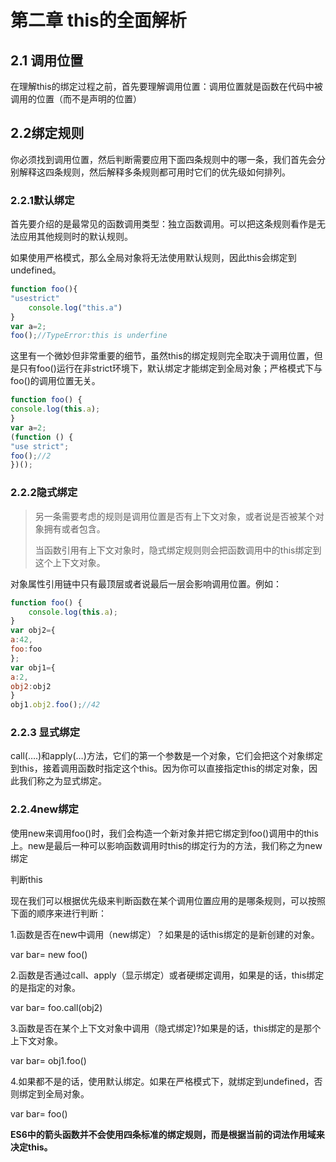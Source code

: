 # 第二章 this的全面解析

## 2.1 调用位置

在理解this的绑定过程之前，首先要理解调用位置：调用位置就是函数在代码中被调用的位置（而不是声明的位置）

 

## 2.2绑定规则

你必须找到调用位置，然后判断需要应用下面四条规则中的哪一条，我们首先会分别解释这四条规则，然后解释多条规则都可用时它们的优先级如何排列。

### 2.2.1默认绑定

首先要介绍的是最常见的函数调用类型：独立函数调用。可以把这条规则看作是无法应用其他规则时的默认规则。

 如果使用严格模式，那么全局对象将无法使用默认规则，因此this会绑定到undefined。

```javascript
function foo(){
"usestrict"
	console.log("this.a") 
}
var a=2;
foo();//TypeError:this is underfine
```

这里有一个微妙但非常重要的细节，虽然this的绑定规则完全取决于调用位置，但是只有foo()运行在非strict环境下，默认绑定才能绑定到全局对象；严格模式下与foo()的调用位置无关。

```javascript
function foo() { 
console.log(this.a);
}
var a=2;
(function () {
"use strict";
foo();//2
})();
```

 

### 2.2.2隐式绑定

> 另一条需要考虑的规则是调用位置是否有上下文对象，或者说是否被某个对象拥有或者包含。
>
> 当函数引用有上下文对象时，隐式绑定规则则会把函数调用中的this绑定到这个上下文对象。

 

对象属性引用链中只有最顶层或者说最后一层会影响调用位置。例如：

```javascript
function foo() {
	console.log(this.a);
}
var obj2={
a:42,
foo:foo
};
var obj1={
a:2,
obj2:obj2
}
obj1.obj2.foo();//42
```



### 2.2.3 显式绑定

call(….)和apply(…)方法，它们的第一个参数是一个对象，它们会把这个对象绑定到this，接着调用函数时指定这个this。因为你可以直接指定this的绑定对象，因此我们称之为显式绑定。

 

### 2.2.4new绑定

使用new来调用foo()时，我们会构造一个新对象并把它绑定到foo()调用中的this上。new是最后一种可以影响函数调用时this的绑定行为的方法，我们称之为new绑定

 

判断this

现在我们可以根据优先级来判断函数在某个调用位置应用的是哪条规则，可以按照下面的顺序来进行判断：

1.函数是否在new中调用（new绑定）？如果是的话this绑定的是新创建的对象。

var bar= new foo()

2.函数是否通过call、apply（显示绑定）或者硬绑定调用，如果是的话，this绑定的是指定的对象。

var bar= foo.call(obj2)

3.函数是否在某个上下文对象中调用（隐式绑定)?如果是的话，this绑定的是那个上下文对象。

var bar= obj1.foo()

4.如果都不是的话，使用默认绑定。如果在严格模式下，就绑定到undefined，否则绑定到全局对象。

var bar=  foo()

 

 **ES6中的箭头函数并不会使用四条标准的绑定规则，而是根据当前的词法作用域来决定this。**



 

 